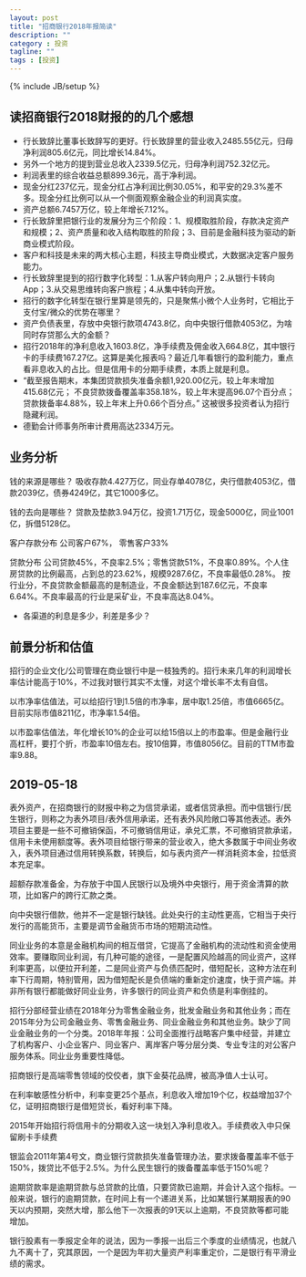 ```yaml
---
layout: post
title: "招商银行2018年报简读"
description: ""
category : 投资
tagline: ""
tags : [投资]
---
```

{% include JB/setup %}


## 读招商银行2018财报的的几个感想

* 行长致辞比董事长致辞写的更好。行长致辞里的营业收入2485.55亿元，归母净利润805.6亿元，同比增长14.84%。
* 另外一个地方的提到营业总收入2339.5亿元，归母净利润752.32亿元。
* 利润表里的综合收益总额899.36元，高于净利润。
* 现金分红237亿元，现金分红占净利润比例30.05%，和平安的29.3%差不多。现金分红比例可以从一个侧面观察金融企业的利润真实度。
* 资产总额6.7457万亿，较上年增长7.12%。
* 行长致辞里把银行业的发展分为三个阶段：1、规模取胜阶段，存款决定资产和规模；2、资产质量和收入结构取胜的阶段；3、目前是金融科技为驱动的新商业模式阶段。
* 客户和科技是未来的两大核心主题，科技主导商业模式，大数据决定客户服务能力。
* 行长致辞里提到的招行数字化转型：1.从客户转向用户；2.从银行卡转向App；3.从交易思维转向客户旅程；4.从集中转向开放。
* 招行的数字化转型在银行里算是领先的，只是聚焦小微个人业务时，它相比于支付宝/微众的优势在哪里？
* 资产负债表里，存放中央银行款项4743.8亿，向中央银行借款4053亿，为啥同时存贷那么大的金额？
* 招行2018年的净利息收入1603.8亿，净手续费及佣金收入664.8亿，其中银行卡的手续费167.27亿。这算是美化报表吗？最近几年看银行的盈利能力，重点看非息收入的占比。但是信用卡的分期手续费，本质上就是利息。
* “截至报告期末，本集团贷款损失准备余额1,920.00亿元，较上年末增加415.68亿元； 不良贷款拨备覆盖率358.18%，较上年末提高96.07个百分点； 贷款拨备率4.88%，较上年末上升0.66个百分点。” 这被很多投资者认为招行隐藏利润。
* 德勤会计师事务所审计费用高达2334万元。

## 业务分析

钱的来源是哪些？
	吸收存款4.427万亿，同业存单4078亿，央行借款4053亿，借款2039亿，债券4249亿，其它1000多亿。

钱的去向是哪些？
	贷款及垫款3.94万亿，投资1.71万亿，现金5000亿，同业1001亿，拆借5128亿。

客户存款分布
	公司客户67%， 零售客户33%

贷款分布
	公司贷款45%，不良率2.5%；零售贷款51%，不良率0.89%。个人住房贷款的比例最高，占到总的23.62%，规模9287.6亿，不良率最低0.28%。
	按行业分，不良贷款金额最高的是制造业，不良金额达到187.6亿元，不良率6.64%。不良率最高的行业是采矿业，不良率高达8.04%。

* 各渠道的利息是多少，利差是多少？


## 前景分析和估值

招行的企业文化/公司管理在商业银行中是一枝独秀的。招行未来几年的利润增长率估计能高于10%，不过我对银行其实不太懂，对这个增长率不太有自信。

以市净率估值法，可以给招行1到1.5倍的市净率，居中取1.25倍，市值6665亿。目前实际市值8211亿，市净率1.54倍。

以市盈率估值法，年化增长10%的企业可以给15倍以上的市盈率。但是金融行业高杠杆，要打个折，市盈率10倍左右。按10倍算，市值8056亿。目前的TTM市盈率9.88。


## 2019-05-18

表外资产，在招商银行的财报中称之为信贷承诺，或者信贷承担。而中信银行/民生银行，则称之为表外项目/表外信用承诺，还有表外风险敞口等其他表述。表外项目主要是一些不可撤销保函，不可撤销信用证，承兑汇票，不可撤销贷款承诺，信用卡未使用额度等。表外项目给银行带来的营业收入，绝大多数属于中间业务收入，表外项目通过信用转换系数，转换后，如与表内资产一样消耗资本金，拉低资本充足率。

超额存款准备金，为存放于中国人民银行以及境外中央银行，用于资金清算的款项，比如客户的跨行汇款之类。

向中央银行借款，他并不一定是银行缺钱。此处央行的主动性更高，它相当于央行发行的高能货币，主要是调节金融货币市场的短期流动性。

同业业务的本意是金融机构间的相互借贷，它提高了金融机构的流动性和资金使用效率。要赚取同业利润，有几种可能的途径，一是配置风险越高的同业资产，这样利率更高，以便拉开利差，二是同业资产与负债匹配时，借短配长，这种方法在利率下行周期，特别管用，因为借短配长是负债端的重新定价速度，快于资产端。并非所有银行都能做好同业业务，许多银行的同业资产和负债是利率倒挂的。

招行分部经营业绩在2018年分为零售金融业务，批发金融业务和其他业务；而在2015年分为公司金融业务、零售金融业务、同业金融业务和其他业务。缺少了同业金融业务的一个分类。2018年年报：公司全面推行战略客户集中经营，并建立了机构客户、小企业客户、同业客户、离岸客户等分层分类、专业专注的对公客户服务体系。同业业务重要性降低。

招商银行是高端零售领域的佼佼者，旗下金葵花品牌，被高净值人士认可。

在利率敏感性分析中，利率变更25个基点，利息收入增加19个亿，权益增加37个亿，证明招商银行是借短贷长，看好利率下降。

2015年开始招行将信用卡的分期收入这一块划入净利息收入。手续费收入中只保留刷卡手续费

银监会2011年第4号文，商业银行贷款损失准备管理办法，要求拨备覆盖率不低于150%，拨贷比不低于2.5%。为什么民生银行的拨备覆盖率低于150%呢？

逾期贷款率是逾期贷款与总贷款的比值，只要贷款已逾期，并会计入这个指标。一般来说，银行的逾期贷款，在时间上有一个递进关系，比如某银行某期报表的90天以内预期，突然大增，那么他下一次报表的91天以上逾期，不良贷款等都可能增加。

银行股素有一季报定全年的说法，因为一季报一出后三个季度的业绩情况，也就八九不离十了，究其原因，一个是因为年初大量资产利率重定价，二是银行有平滑业绩的需求。

